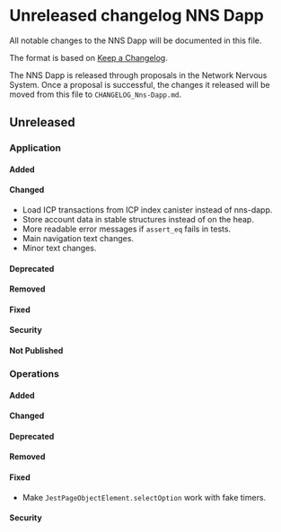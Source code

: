 
# Unreleased changelog NNS Dapp

All notable changes to the NNS Dapp will be documented in this file.

The format is based on [Keep a Changelog](https://keepachangelog.com/en/1.0.0/).

The NNS Dapp is released through proposals in the Network Nervous System. Once a
proposal is successful, the changes it released will be moved from this file to
`CHANGELOG_Nns-Dapp.md`.

## Unreleased

### Application

#### Added

#### Changed

* Load ICP transactions from ICP index canister instead of nns-dapp.
* Store account data in stable structures instead of on the heap.
* More readable error messages if `assert_eq` fails in tests.
* Main navigation text changes.
* Minor text changes.

#### Deprecated

#### Removed

#### Fixed

#### Security

#### Not Published

### Operations

#### Added

#### Changed

#### Deprecated

#### Removed

#### Fixed

* Make `JestPageObjectElement.selectOption` work with fake timers.

#### Security
